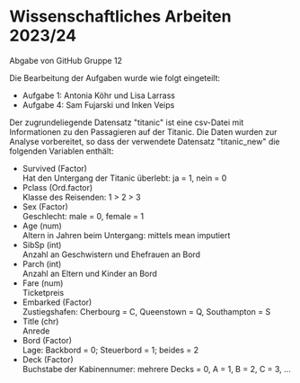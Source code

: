 # Wissenschaftliches Arbeiten 2023/24
Abgabe von GitHub Gruppe 12

Die Bearbeitung der Aufgaben wurde wie folgt eingeteilt:
- Aufgabe 1: Antonia Köhr und Lisa Larrass
- Aufgabe 4: Sam Fujarski und Inken Veips

Der zugrundeliegende Datensatz "titanic" ist eine csv-Datei mit Informationen zu den Passagieren auf der Titanic.
Die Daten wurden zur Analyse vorbereitet, so dass der verwendete Datensatz "titanic_new" die folgenden Variablen enthält: 

- Survived (Factor)  
Hat den Untergang der Titanic überlebt: ja = 1, nein = 0
- Pclass (Ord.factor)  
Klasse des Reisenden: 1 > 2 > 3 
- Sex (Factor)  
Geschlecht: male = 0, female = 1
- Age (num)        
Altern in Jahren beim Untergang: mittels mean imputiert
- SibSp (int)        
Anzahl an Geschwistern und Ehefrauen an Bord
- Parch (int)        
Anzahl an Eltern und Kinder an Bord
- Fare (num)  
Ticketpreis
- Embarked (Factor)     
Zustiegshafen: Cherbourg = C, Queenstown = Q, Southampton = S
- Title (chr)        
Anrede
- Bord (Factor)        
Lage: Backbord = 0; Steuerbord = 1; beides = 2
- Deck (Factor)        
Buchstabe der Kabinennumer: mehrere Decks = 0, A = 1, B = 2, C = 3, ...
